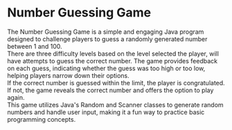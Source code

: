 # Number Guessing Game
The Number Guessing Game is a simple and engaging Java program designed to challenge players to guess a randomly generated number between 1 and 100.
<br>
There are three difficulty levels based on the level selected the player, will have attempts to guess the correct number. The game provides feedback on each guess, indicating whether the guess was too high or too low, helping players narrow down their options.
<br>
If the correct number is guessed within the limit, the player is congratulated. If not, the game reveals the correct number and offers the option to play again.
<br>
This game utilizes Java's Random and Scanner classes to generate random numbers and handle user input, making it a fun way to practice basic programming concepts.
